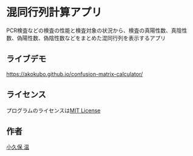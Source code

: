 # 混同行列計算アプリ

PCR検査などの検査の性能と検査対象の状況から、検査の真陽性数、真陰性数、偽陽性数、偽陰性数などをまとめた混同行列を表示するアプリ

## ライブデモ
https://akokubo.github.io/confusion-matrix-calculator/

## ライセンス
プログラムのライセンスは[MIT License](LICENSE.txt)

## 作者
[小久保 温](https://akokubo.github.io/)
